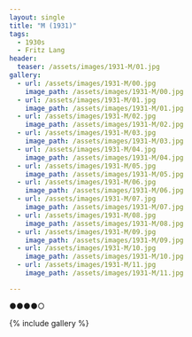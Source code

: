```yaml
---
layout: single
title: "M (1931)"
tags:
  - 1930s 
  - Fritz Lang
header:
  teaser: /assets/images/1931-M/01.jpg
gallery:
  - url: /assets/images/1931-M/00.jpg
    image_path: /assets/images/1931-M/00.jpg  
  - url: /assets/images/1931-M/01.jpg
    image_path: /assets/images/1931-M/01.jpg
  - url: /assets/images/1931-M/02.jpg
    image_path: /assets/images/1931-M/02.jpg
  - url: /assets/images/1931-M/03.jpg
    image_path: /assets/images/1931-M/03.jpg
  - url: /assets/images/1931-M/04.jpg
    image_path: /assets/images/1931-M/04.jpg
  - url: /assets/images/1931-M/05.jpg
    image_path: /assets/images/1931-M/05.jpg
  - url: /assets/images/1931-M/06.jpg
    image_path: /assets/images/1931-M/06.jpg
  - url: /assets/images/1931-M/07.jpg
    image_path: /assets/images/1931-M/07.jpg
  - url: /assets/images/1931-M/08.jpg
    image_path: /assets/images/1931-M/08.jpg
  - url: /assets/images/1931-M/09.jpg
    image_path: /assets/images/1931-M/09.jpg
  - url: /assets/images/1931-M/10.jpg
    image_path: /assets/images/1931-M/10.jpg
  - url: /assets/images/1931-M/11.jpg
    image_path: /assets/images/1931-M/11.jpg

---
```

●●●●○

{% include gallery %}
